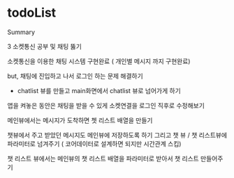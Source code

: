 # todoList

<!--@START_MENU_TOKEN@-->Summary<!--@END_MENU_TOKEN@-->

3 소켓통신 공부 및 채팅 뚫기

   
소켓통신을 이용한 채팅 시스템 구현완료 ( 개인별 메시지 까지 구현완료)

but, 채팅에 진입하고 나서 로그인 하는 문제 해결하기 

+ chatlist 뷰를 만들고 main화면에서 chatlist 뷰로 넘어가게 하기

앱을 켜놓은 동안은 채팅을 받을 수 있게 소켓연결을 로그인 직후로 수정해보기  

메인뷰에서는 메시지가 도착하면 쳇 리스트 배열을 만들기

챗뷰에서 주고 받았던 메시지도 메인뷰에 저장하도록 하기 그리고 챗 뷰 / 챗 리스트뷰에 파라미터로 넘겨주기 ( 코어데이터로 설계하면 되지만 시간관계 스킵)

챗 리스트 뷰에서는 메인뷰의 챗 리스트 배열을 파라미터로 받아서 챗 리스트 만들어주기
